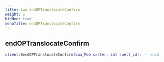 ```yaml
---
title: Lua endOPTranslocateConfirm
weight: 1
hidden: true
menuTitle: endOPTranslocateConfirm
---
```

## endOPTranslocateConfirm
```lua
client:SendOPTranslocateConfirm(Lua_Mob caster, int spell_id); -- void
```